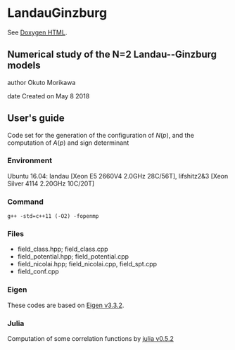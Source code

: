 # LandauGinzburg

See [Doxygen HTML](https://github.com/o-morikawa/LandauGinzburg/src/html/index.html).

## Numerical study of the N=2 Landau--Ginzburg models

author Okuto Morikawa

date   Created on May 8 2018

## User's guide
Code set for the generation of the configuration of $N(p)$, and the computation of $A(p)$ and sign determinant

### Environment
Ubuntu 16.04: landau [Xeon E5 2660V4 2.0GHz 28C/56T], lifshitz2\&3 [Xeon Silver 4114 2.20GHz 10C/20T]

### Command
```g++ -std=c++11 (-O2) -fopenmp```

### Files
- field_class.hpp; field_class.cpp
- field_potential.hpp; field_potential.cpp
- field_nicolai.hpp; field_nicolai.cpp, field_spt.cpp
- field_conf.cpp

### Eigen
These codes are based on [Eigen v3.3.2](http://eigen.tuxfamily.org/).

### Julia
Computation of some correlation functions by [julia v0.5.2](https://julialang.org/)
